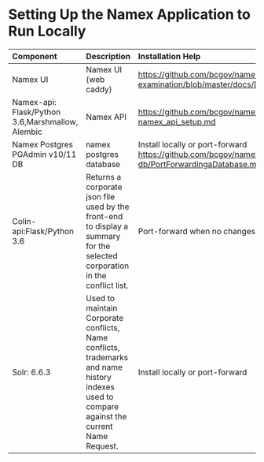 # Setting Up the Namex Application to Run Locally
| Component        | Description           |Installation Help|Repo Path|
| :-------------   | :---------------------|:----------------|:--------|
| Namex UI         | Namex UI (web caddy)  | https://github.com/bcgov/name-examination/blob/master/docs/DeveloperSetupAndRun.md| https://github.com/bcgov/name-examination|              |         |
| Namex-api: Flask/Python 3.6,Marshmallow, Alembic|Namex API|https://github.com/bcgov/namex/blob/master/docs/Backend-namex_api_setup.md|https://github.com/bcgov/namex/tree/master/api|
| Namex Postgres  PGAdmin v10/11 DB|namex postgres database|Install locally or port-forward https://github.com/bcgov/namex/blob/master/namex-db/PortForwardingaDatabase.md|https://github.com/bcgov/namex/tree/master/namex-db|
| Colin-api:Flask/Python 3.6|Returns a corporate json file used by the front-end to display a  summary for the selected corporation in the conflict list. |Port-forward when no changes are required.|https://github.com/bcgov/namex/tree/master/colin-api|
| Solr: 6.6.3|Used to maintain Corporate conflicts,  Name conflicts, trademarks and name history indexes used to compare against the current Name Request.|Install locally or port-forward | https://github.com/bcgov/namex/blob/master/solr/docs/solr_standalone_installation.md |https://github.com/bcgov/namex/tree/master/solr|




